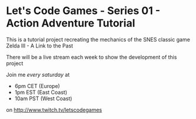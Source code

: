 # Let's Code Games - Series 01 - Action Adventure Tutorial

This is a tutorial project recreating the mechanics of the SNES classic game Zelda III - A Link to the Past

There will be a live stream each week to show the development of this project

Join me *every saturday* at 
* 6pm CET (Europe)
* 1pm EST (East Coast)
* 10am PST (West Coast) 

on http://www.twitch.tv/letscodegames
